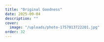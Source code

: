 ```yaml
---
title: "Original Goodness"
date: 2025-09-04
description: ""
cover:
  image: "/uploads/photo-1757013722201.jpg"
order: 32
---
```


